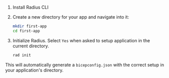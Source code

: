 1. Install Radius CLI

1. Create a new directory for your app and navigate into it:

    ```bash
    mkdir first-app
    cd first-app
    ```

1. Initialize Radius. Select `Yes` when asked to setup application in the current directory.  

    ```bash
    rad init
    ```
    
This will automatically generate a `bicepconfig.json` with the correct setup in your application's directory.